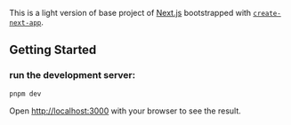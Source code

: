 This is a light version of base project of [Next.js](https://nextjs.org/) bootstrapped with [`create-next-app`](https://github.com/vercel/next.js/tree/canary/packages/create-next-app).

## Getting Started

### run the development server:

```bash
pnpm dev
```

Open [http://localhost:3000](http://localhost:3000) with your browser to see the result.
